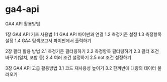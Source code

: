 # ga4-api
GA4 API 활용방법

1장 GA4 API 기초 사용법
1.1 GA4 API 파이썬과 연결
1.2 측정기준 설정
1.3 측정항목 설정
1.4 GA4 탐색보고서 파이썬에서 출력하기

2장 필터 활용 방법
2.1 측정기준 필터링하기
2.2 측정항목 필터링하기
2.3 필터 조건 바꾸기(일치, 포함 등)
2.4 여러 조건 설정하기
2.5 not 조건 설정하기

3장 GA4 API 고급 활용방법
3.1 코드 재사용성 높이기
3.2 한꺼번에 대량의 데이터 불러오기
